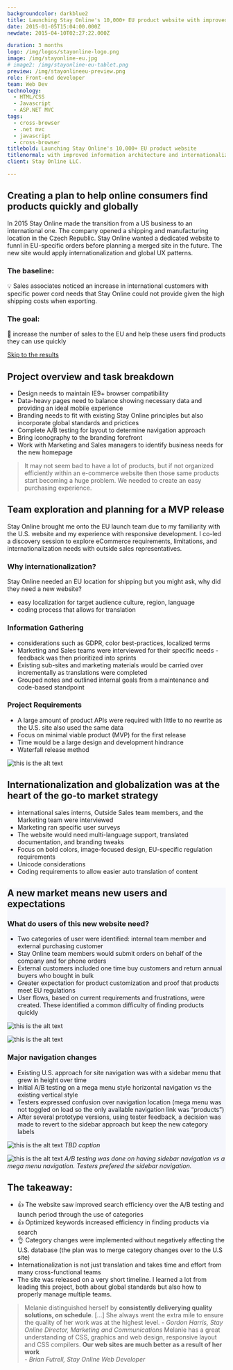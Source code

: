 ```yaml
---
backgroundcolor: darkblue2
title: Launching Stay Online's 10,000+ EU product website with improved information architecture and internationalization in mind
date: 2015-01-05T15:04:00.000Z
newdate: 2015-04-10T02:27:22.000Z

duration: 3 months
logo: /img/logos/stayonline-logo.png
image: /img/stayonline-eu.jpg
# image2: /img/stayonline-eu-tablet.png
preview: /img/stayonlineeu-preview.png
role: Front-end developer
team: Web Dev
technology:
  - HTML/CSS
  - Javascript 
  - ASP.NET MVC
tags:
  - cross-browser 
  - .net mvc
  - javascript
  - cross-browser
titlebold: Launching Stay Online's 10,000+ EU product website  
titlenormal: with improved information architecture and internationalization in mind
client: Stay Online LLC.

---
```



<section>

<div class="inner-wrap content">

<div class="first">

  ## Creating a plan to help online consumers find products quickly and globally
  In 2015 Stay Online made the transition from a US business to an international one. The 
  company opened a shipping and manufacturing location in the Czech Republic. Stay Online wanted a dedicated website to funnl in EU-specific orders before planning a merged site in the future. The new site would apply internationalization and global UX patterns.

  ### The baseline:
  💡 Sales associates noticed an increase in international customers with specific power cord needs that Stay Online could not provide given the high shipping costs when exporting.

  ### The goal:
  🏁 increase the number of sales to the EU and help these users find products they can use quickly

  [Skip to the results](post/stayonline-eu/#final)

</div>
<div class="div2"> 

## Project overview and task breakdown 

- Design needs to maintain IE9+ browser compatibility
- Data-heavy pages need to balance showing necessary data and providing an ideal mobile experience
- Branding needs to fit with existing Stay Online principles but also incorporate global standards and prictices
- Complete A/B testing for layout to determine navigation approach
- Bring iconography to the branding forefront
- Work with Marketing and Sales managers to identify business needs for the new homepage 

</div>

  > It may not seem bad to have a lot of products, but if not organized efficiently within an e-commerce website then those same products start becoming a huge problem. We needed to create an easy purchasing experience.

</div>

</section>

<section class="fullwidth purple">

<div class="inner-wrap">

<!-- <div role="presentation" class="fullwidth img" style="background-image: url(/img/decorative-desk.jpg)">

</div> -->

<div class="newcontent">

  ## Team exploration and planning for a MVP release
  Stay Online brought me onto the EU launch team due to my familiarity with the U.S. website and my experience with responsive development. I co-led a discovery session to explore eCommerce requirements, limitations, and internationalization needs with outside sales representatives.

  ### Why internationalization?
  Stay Online needed an EU location for shipping but you might ask, why did they need a new website?
  - easy localization for target audience culture, region, language
  - coding process that allows for translation

  <div>

  ### Information Gathering  
  - considerations such as GDPR, color best-practices, localized terms
  - Marketing and Sales teams were interviewed for their specific needs - feedback was then prioritized into sprints      
  - Existing sub-sites and marketing materials would be carried over incrementally as translations were completed
  - Grouped notes and outlined internal goals from a maintenance and code-based standpoint

  ### Project Requirements  
  - A large amount of product APIs were required with little to no rewrite as the U.S. site also used the same data     
  - Focus on minimal viable product (MVP) for the first release 
  - Time would be a large design and development hindrance
  - Waterfall release method

  </div>


  ![this is the alt text](/img/stayonline-eu-display.png "Title is optional")

</div>

</div>

</section>

<section>
<div class="inner-wrap">

  ## Internationalization and globalization was at the heart of the go-to market strategy 
  - international sales interns, Outside Sales team members, and the Marketing team were interviewed      
  - Marketing ran specific user surveys
  - The website would need multi-language support, translated documentation, and branding tweaks
  - Focus on bold colors, image-focused design, EU-specific regulation requirements
  - Unicode considerations
  - Coding requirements to allow easier auto translation of content 

</div>
</section>

<section style="background-color: #F5F6FC">
<div class="inner-wrap content">
<div class="div-1">

  ## A new market means new users and expectations

  ### What do users of this new website need?  
  - Two categories of user were identified: internal team member and external purchasing customer      
  - Stay Online team members would submit orders on behalf of the company and for phone orders
  - External customers included one time buy customers and return annual buyers who bought in bulk
  - Greater expectation for product customization and proof that products meet EU regulations
  - User flows, based on current requirements and frustrations, were created. These identified a common difficulty of finding products quickly

</div>
<div class="div-2">

  ![this is the alt text](/img/stayonline-eu-sketch3.png "Title is optional")



</div>
<div class="div-3">

  ![this is the alt text](/img/stayonline-eu-sketch2.png "Title is optional")

</div>
<div class="div-4">

  ### Major navigation changes 
  - Existing U.S. approach for site navigation was with a sidebar menu that grew in height over time      
  - Initial A/B testing on a mega menu style horizontal navigation vs the existing vertical style
  - Testers expressed confusion over navigation location (mega menu was not toggled on load so the only available navigation link was “products”)
  - After several prototype versions, using tester feedback, a decision was made to revert to the sidebar approach but keep the new category labels

</div>
<div class="div-5">

  ![this is the alt text](/img/stayonline-eu-design.jpg "Title is optional")
  *TBD caption*

  ![this is the alt text](/img/stayonline-eu-design-abtest.jpg "Title is optional")
  *A/B testing was done on having sidebar navigation vs a mega menu navigation. Testers prefered the sidebar navigation.*

</div>

</div>
</section>

<section id="final" class="takeaway fullwidth">

<div class="inner-wrap">

  ## The takeaway: 
  - 👍 The website saw improved search efficiency over the A/B testing and launch period through the use of categories
  - 👍 Optimized keywords increased efficiency in finding products via search
  - 👌 Category changes were implemented without negatively affecting the U.S. database (the plan was to merge category changes over to the U.S site)
  - Internationalization is not just translation and takes time and effort from many cross-functional teams  
  - The site was released on a very short timeline. I learned a lot from leading this project, both about global standards but also how to properly manage multiple teams.
  </div>
  
</section>

<div class="inner-wrap">

  > Melanie distinguished herself by **consistently deliverying quality solutions, on schedule**. [...] She always went the extra mile to ensure the quality of her work was at the highest level.
  *- Gordon Harris, Stay Online Director, Marketing and Communications*
  > Melanie has a great understanding of CSS, graphics and web design, responsive layout and CSS compilers. **Our web sites are much better as a result of her work**   
  *- Brian Futrell, Stay Online Web Developer*

</div>

<!-- 

![this is the alt text](/img/stayonline-eu-display.png "Title is optional")

![this is the alt text](/img/eu-responsive.gif "Title is optional")

 -->

